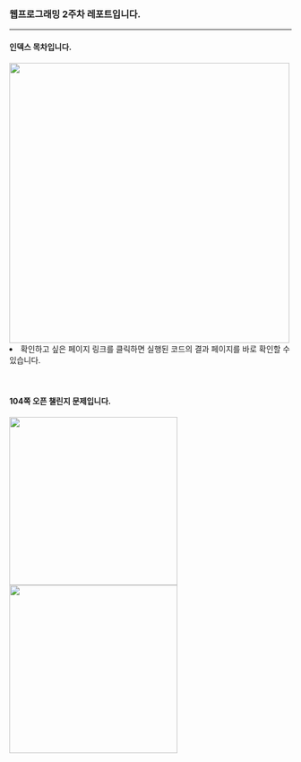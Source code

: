 <h3>웹프로그래밍 2주차 레포트입니다.</h3>
<hr>
<h4>인덱스 목차입니다.</h4>
      <img width="500" src="https://github.com/donghwanJ/Webprogramming/assets/144616736/03f507a4-169a-4da1-8fa2-89cbc09e7f96">
      

<li>확인하고 싶은 페이지 링크를 클릭하면 실행된 코드의 결과 페이지를 바로 확인할 수 있습니다.</li>
<br>
<br>
<h4>104쪽 오픈 챌린지 문제입니다.</h4>
<img width="300" src="https://github.com/donghwanJ/Webprogramming/assets/144616736/ecfe0722-8163-4937-895d-08509890f2b1">
<img width="300" src="https://github.com/donghwanJ/Webprogramming/assets/144616736/03a11af6-c1d8-4515-875c-372d9fa3c7d6">
